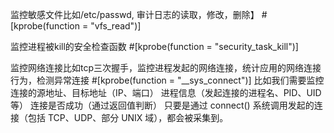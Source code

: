 
监控敏感文件比如/etc/passwd, 审计日志的读取，修改，删除】
#[kprobe(function = "vfs_read")]



监控进程被kill的安全检查函数
#[kprobe(function = "security_task_kill")]


监控网络连接比如tcp三次握手，监控进程发起的网络连接，统计应用的网络连接行为，检测异常连接
#[kprobe(function = "__sys_connect")]
比如我们需要监控
连接的源地址、目标地址（IP、端口）
进程信息（发起连接的进程名、PID、UID 等）
连接是否成功（通过返回值判断）
只要是通过 connect() 系统调用发起的连接（包括 TCP、UDP、部分 UNIX 域），都会被采集到。